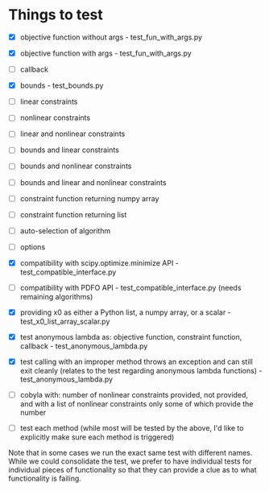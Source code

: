 Things to test
==============

- [x] objective function without args - test_fun_with_args.py
- [x] objective function with args - test_fun_with_args.py
- [ ] callback
- [x] bounds - test_bounds.py
- [ ] linear constraints
- [ ] nonlinear constraints
- [ ] linear and nonlinear constraints
- [ ] bounds and linear constraints
- [ ] bounds and nonlinear constraints
- [ ] bounds and linear and nonlinear constraints
- [ ] constraint function returning numpy array
- [ ] constraint function returning list
- [ ] auto-selection of algorithm
- [ ] options
- [x] compatibility with scipy.optimize.minimize API - test_compatible_interface.py
- [ ] compatibility with PDFO API - test_compatible_interface.py (needs remaining algorithms)
- [x] providing x0 as either a Python list, a numpy array, or a scalar - test_x0_list_array_scalar.py
- [x] test anonymous lambda as: objective function, constraint function, callback - test_anonymous_lambda.py
- [x] test calling with an improper method throws an exception and can still exit cleanly (relates to the test regarding anonymous lambda functions) - test_anonymous_lambda.py
- [ ] cobyla with: number of nonlinear constraints provided, not provided, and with a list of nonlinear constraints only some of which provide the number
- [ ] test each method (while most will be tested by the above, I'd like to explicitly make sure each method is triggered)


Note that in some cases we run the exact same test with different names. While we could consolidate the test, we prefer
to have individual tests for individual pieces of functionality so that they can provide a clue as to what functionality is failing.